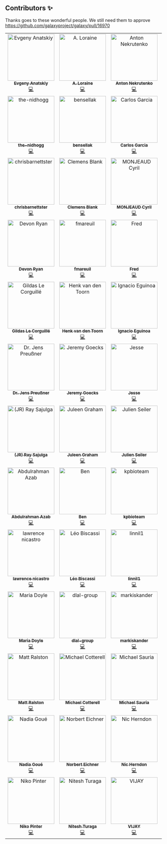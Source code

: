 
## Contributors ✨

Thanks goes to these wonderful people. We still need them to approve https://github.com/galaxyproject/galaxy/pull/16970

<!-- ALL-CONTRIBUTORS-LIST:START - Do not remove or modify this section -->
<!-- prettier-ignore-start -->
<!-- markdownlint-disable -->
<table>
  <tbody>
    <tr>
      <td align="center" valign="top" width="20%"><a href="https://github.com/anatskiy"><img src="https://avatars.githubusercontent.com/u/7281783?v=4?s=150" width="150px;" alt="Evgeny Anatskiy"/><br /><sub><b>Evgeny Anatskiy</b></sub></a><br /><a href="https://github.com/galaxyproject/galaxy/commits?author=anatskiy" title="Code">💻</a></td>
      <td align="center" valign="top" width="20%"><a href="https://lorainelab.org/"><img src="https://avatars.githubusercontent.com/u/1826634?v=4?s=150" width="150px;" alt="A. Loraine"/><br /><sub><b>A. Loraine</b></sub></a><br /><a href="https://github.com/galaxyproject/galaxy/commits?author=aloraine" title="Code">💻</a></td>
      <td align="center" valign="top" width="20%"><a href="http://nekrut.bx.psu.edu/"><img src="https://avatars.githubusercontent.com/u/4291636?v=4?s=150" width="150px;" alt="Anton Nekrutenko"/><br /><sub><b>Anton Nekrutenko</b></sub></a><br /><a href="https://github.com/galaxyproject/galaxy/commits?author=nekrut" title="Code">💻</a></td>
      <td align="center" valign="top" width="20%"><a href="https://github.com/ashvark"><img src="https://avatars.githubusercontent.com/u/7712157?v=4?s=150" width="150px;" alt="Ashok Varadharajan"/><br /><sub><b>Ashok Varadharajan</b></sub></a><br /><a href="https://github.com/galaxyproject/galaxy/commits?author=ashvark" title="Code">💻</a></td>
      <td align="center" valign="top" width="20%"><a href="https://github.com/arbernard"><img src="https://avatars.githubusercontent.com/u/25177525?v=4?s=150" width="150px;" alt="Aurélien Bernard"/><br /><sub><b>Aurélien Bernard</b></sub></a><br /><a href="https://github.com/galaxyproject/galaxy/commits?author=arbernard" title="Code">💻</a></td>
    </tr>
    <tr>
      <td align="center" valign="top" width="20%"><a href="https://github.com/the-nidhogg"><img src="https://avatars.githubusercontent.com/u/5999304?v=4?s=150" width="150px;" alt="the-nidhogg"/><br /><sub><b>the-nidhogg</b></sub></a><br /><a href="https://github.com/galaxyproject/galaxy/commits?author=the-nidhogg" title="Code">💻</a></td>
      <td align="center" valign="top" width="20%"><a href="https://github.com/bensellak"><img src="https://avatars.githubusercontent.com/u/29343436?v=4?s=150" width="150px;" alt="bensellak"/><br /><sub><b>bensellak</b></sub></a><br /><a href="https://github.com/galaxyproject/galaxy/commits?author=bensellak" title="Code">💻</a></td>
      <td align="center" valign="top" width="20%"><a href="https://github.com/cginmn"><img src="https://avatars.githubusercontent.com/u/11492389?v=4?s=150" width="150px;" alt="Carlos Garcia"/><br /><sub><b>Carlos Garcia</b></sub></a><br /><a href="https://github.com/galaxyproject/galaxy/commits?author=cginmn" title="Code">💻</a></td>
      <td align="center" valign="top" width="20%"><a href="https://github.com/charesredhat"><img src="https://avatars.githubusercontent.com/u/14168349?v=4?s=150" width="150px;" alt="Charles Strittmatter"/><br /><sub><b>Charles Strittmatter</b></sub></a><br /><a href="https://github.com/galaxyproject/galaxy/commits?author=charesredhat" title="Code">💻</a></td>
      <td align="center" valign="top" width="20%"><a href="https://github.com/carmstrong1gw"><img src="https://avatars.githubusercontent.com/u/63473608?v=4?s=150" width="150px;" alt="Chris Armstrong"/><br /><sub><b>Chris Armstrong</b></sub></a><br /><a href="https://github.com/galaxyproject/galaxy/commits?author=carmstrong1gw" title="Code">💻</a></td>
    </tr>
    <tr>
      <td align="center" valign="top" width="20%"><a href="https://github.com/chrisbarnettster"><img src="https://avatars.githubusercontent.com/u/4262750?v=4?s=150" width="150px;" alt="chrisbarnettster"/><br /><sub><b>chrisbarnettster</b></sub></a><br /><a href="https://github.com/galaxyproject/galaxy/commits?author=chrisbarnettster" title="Code">💻</a></td>
      <td align="center" valign="top" width="20%"><a href="https://github.com/blankclemens"><img src="https://avatars.githubusercontent.com/u/12255194?v=4?s=150" width="150px;" alt="Clemens Blank"/><br /><sub><b>Clemens Blank</b></sub></a><br /><a href="https://github.com/galaxyproject/galaxy/commits?author=blankclemens" title="Code">💻</a></td>
      <td align="center" valign="top" width="20%"><a href="https://github.com/cmonjeau"><img src="https://avatars.githubusercontent.com/u/1289992?v=4?s=150" width="150px;" alt="MONJEAUD Cyril"/><br /><sub><b>MONJEAUD Cyril</b></sub></a><br /><a href="https://github.com/galaxyproject/galaxy/commits?author=cmonjeau" title="Code">💻</a></td>
      <td align="center" valign="top" width="20%"><a href="https://github.com/crashGoBoom"><img src="https://avatars.githubusercontent.com/u/17323411?v=4?s=150" width="150px;" alt="Christopher Mundus"/><br /><sub><b>Christopher Mundus</b></sub></a><br /><a href="https://github.com/galaxyproject/galaxy/commits?author=crashGoBoom" title="Code">💻</a></td>
      <td align="center" valign="top" width="20%"><a href="https://github.com/Delphine-L"><img src="https://avatars.githubusercontent.com/u/11195061?v=4?s=150" width="150px;" alt="Delphine Lariviere"/><br /><sub><b>Delphine Lariviere</b></sub></a><br /><a href="https://github.com/galaxyproject/galaxy/commits?author=Delphine-L" title="Code">💻</a></td>
    </tr>
    <tr>
      <td align="center" valign="top" width="20%"><a href="https://github.com/dpryan79"><img src="https://avatars.githubusercontent.com/u/6399000?v=4?s=150" width="150px;" alt="Devon Ryan"/><br /><sub><b>Devon Ryan</b></sub></a><br /><a href="https://github.com/galaxyproject/galaxy/commits?author=dpryan79" title="Code">💻</a></td>
      <td align="center" valign="top" width="20%"><a href="https://github.com/fmareuil"><img src="https://avatars.githubusercontent.com/u/9269859?v=4?s=150" width="150px;" alt="fmareuil"/><br /><sub><b>fmareuil</b></sub></a><br /><a href="https://github.com/galaxyproject/galaxy/commits?author=fmareuil" title="Code">💻</a></td>
      <td align="center" valign="top" width="20%"><a href="https://github.com/FredericBGA"><img src="https://avatars.githubusercontent.com/u/18161378?v=4?s=150" width="150px;" alt="Fred"/><br /><sub><b>Fred</b></sub></a><br /><a href="https://github.com/galaxyproject/galaxy/commits?author=FredericBGA" title="Code">💻</a></td>
      <td align="center" valign="top" width="20%"><a href="https://github.com/frederikcoppens"><img src="https://avatars.githubusercontent.com/u/11292979?v=4?s=150" width="150px;" alt="Frederik Coppens"/><br /><sub><b>Frederik Coppens</b></sub></a><br /><a href="https://github.com/galaxyproject/galaxy/commits?author=frederikcoppens" title="Code">💻</a></td>
      <td align="center" valign="top" width="20%"><a href="https://www.arise-biodiversity.nl/"><img src="https://avatars.githubusercontent.com/u/1876144?v=4?s=150" width="150px;" alt="Freek de Bruijn"/><br /><sub><b>Freek de Bruijn</b></sub></a><br /><a href="https://github.com/galaxyproject/galaxy/commits?author=FreekDB" title="Code">💻</a></td>
    </tr>
    <tr>
      <td align="center" valign="top" width="20%"><a href="http://abims.sb-roscoff.fr/"><img src="https://avatars.githubusercontent.com/u/11072022?v=4?s=150" width="150px;" alt="Gildas Le Corguillé"/><br /><sub><b>Gildas Le Corguillé</b></sub></a><br /><a href="https://github.com/galaxyproject/galaxy/commits?author=lecorguille" title="Code">💻</a></td>
      <td align="center" valign="top" width="20%"><a href="https://github.com/vdtoorn"><img src="https://avatars.githubusercontent.com/u/320079?v=4?s=150" width="150px;" alt="Henk van den Toorn"/><br /><sub><b>Henk van den Toorn</b></sub></a><br /><a href="https://github.com/galaxyproject/galaxy/commits?author=vdtoorn" title="Code">💻</a></td>
      <td align="center" valign="top" width="20%"><a href="https://github.com/ieguinoa"><img src="https://avatars.githubusercontent.com/u/9387196?v=4?s=150" width="150px;" alt="Ignacio Eguinoa"/><br /><sub><b>Ignacio Eguinoa</b></sub></a><br /><a href="https://github.com/galaxyproject/galaxy/commits?author=ieguinoa" title="Code">💻</a></td>
      <td align="center" valign="top" width="20%"><a href="https://github.com/inkuzmin"><img src="https://avatars.githubusercontent.com/u/3417020?v=4?s=150" width="150px;" alt="Ivan Kuzmin"/><br /><sub><b>Ivan Kuzmin</b></sub></a><br /><a href="https://github.com/galaxyproject/galaxy/commits?author=inkuzmin" title="Code">💻</a></td>
      <td align="center" valign="top" width="20%"><a href="https://github.com/theboocock"><img src="https://avatars.githubusercontent.com/u/605678?v=4?s=150" width="150px;" alt="James Boocock"/><br /><sub><b>James Boocock</b></sub></a><br /><a href="https://github.com/galaxyproject/galaxy/commits?author=theboocock" title="Code">💻</a></td>
    </tr>
    <tr>
      <td align="center" valign="top" width="20%"><a href="https://github.com/jenzopr"><img src="https://avatars.githubusercontent.com/u/8362850?v=4?s=150" width="150px;" alt="Dr. Jens Preußner"/><br /><sub><b>Dr. Jens Preußner</b></sub></a><br /><a href="https://github.com/galaxyproject/galaxy/commits?author=jenzopr" title="Code">💻</a></td>
      <td align="center" valign="top" width="20%"><a href="https://goeckslab.org/"><img src="https://avatars.githubusercontent.com/u/882193?v=4?s=150" width="150px;" alt="Jeremy Goecks"/><br /><sub><b>Jeremy Goecks</b></sub></a><br /><a href="https://github.com/galaxyproject/galaxy/commits?author=jgoecks" title="Code">💻</a></td>
      <td align="center" valign="top" width="20%"><a href="https://github.com/jessevdam"><img src="https://avatars.githubusercontent.com/u/145437?v=4?s=150" width="150px;" alt="Jesse"/><br /><sub><b>Jesse</b></sub></a><br /><a href="https://github.com/galaxyproject/galaxy/commits?author=jessevdam" title="Code">💻</a></td>
      <td align="center" valign="top" width="20%"><a href="https://github.com/joachimjacob"><img src="https://avatars.githubusercontent.com/u/1138051?v=4?s=150" width="150px;" alt="joachimjacob"/><br /><sub><b>joachimjacob</b></sub></a><br /><a href="https://github.com/galaxyproject/galaxy/commits?author=joachimjacob" title="Code">💻</a></td>
      <td align="center" valign="top" width="20%"><a href="https://github.com/joachimwolff"><img src="https://avatars.githubusercontent.com/u/13435136?v=4?s=150" width="150px;" alt="Joachim Wolff"/><br /><sub><b>Joachim Wolff</b></sub></a><br /><a href="https://github.com/galaxyproject/galaxy/commits?author=joachimwolff" title="Code">💻</a></td>
    </tr>
    <tr>
      <td align="center" valign="top" width="20%"><a href="https://github.com/jraysajulga"><img src="https://avatars.githubusercontent.com/u/32586466?v=4?s=150" width="150px;" alt="(JR) Ray Sajulga "/><br /><sub><b>(JR) Ray Sajulga </b></sub></a><br /><a href="https://github.com/galaxyproject/galaxy/commits?author=jraysajulga" title="Code">💻</a></td>
      <td align="center" valign="top" width="20%"><a href="https://github.com/juleengraham"><img src="https://avatars.githubusercontent.com/u/15222749?v=4?s=150" width="150px;" alt="Juleen Graham"/><br /><sub><b>Juleen Graham</b></sub></a><br /><a href="https://github.com/galaxyproject/galaxy/commits?author=juleengraham" title="Code">💻</a></td>
      <td align="center" valign="top" width="20%"><a href="https://github.com/julozi"><img src="https://avatars.githubusercontent.com/u/350069?v=4?s=150" width="150px;" alt="Julien Seiler"/><br /><sub><b>Julien Seiler</b></sub></a><br /><a href="https://github.com/galaxyproject/galaxy/commits?author=julozi" title="Code">💻</a></td>
      <td align="center" valign="top" width="20%"><a href="https://github.com/junzwang"><img src="https://avatars.githubusercontent.com/u/16789060?v=4?s=150" width="150px;" alt="Junzhou"/><br /><sub><b>Junzhou</b></sub></a><br /><a href="https://github.com/galaxyproject/galaxy/commits?author=junzwang" title="Code">💻</a></td>
      <td align="center" valign="top" width="20%"><a href="https://github.com/scrathat"><img src="https://avatars.githubusercontent.com/u/7573072?v=4?s=150" width="150px;" alt="Sebastian Kapust"/><br /><sub><b>Sebastian Kapust</b></sub></a><br /><a href="https://github.com/galaxyproject/galaxy/commits?author=scrathat" title="Code">💻</a></td>
    </tr>
    <tr>
      <td align="center" valign="top" width="20%"><a href="https://www.usit.uio.no/english/about/organisation/rc/rss/staff/azab"><img src="https://avatars.githubusercontent.com/u/11062692?v=4?s=150" width="150px;" alt="Abdulrahman Azab"/><br /><sub><b>Abdulrahman Azab</b></sub></a><br /><a href="https://github.com/galaxyproject/galaxy/commits?author=abdulrahmanazab" title="Code">💻</a></td>
      <td align="center" valign="top" width="20%"><a href="https://github.com/BenjaminHCCarr"><img src="https://avatars.githubusercontent.com/u/8225968?v=4?s=150" width="150px;" alt="Ben"/><br /><sub><b>Ben</b></sub></a><br /><a href="https://github.com/galaxyproject/galaxy/commits?author=BenjaminHCCarr" title="Code">💻</a></td>
      <td align="center" valign="top" width="20%"><a href="https://github.com/kpbioteam"><img src="https://avatars.githubusercontent.com/u/36326793?v=4?s=150" width="150px;" alt="kpbioteam"/><br /><sub><b>kpbioteam</b></sub></a><br /><a href="https://github.com/galaxyproject/galaxy/commits?author=kpbioteam" title="Code">💻</a></td>
      <td align="center" valign="top" width="20%"><a href="https://github.com/katrinleinweber"><img src="https://avatars.githubusercontent.com/u/9948149?v=4?s=150" width="150px;" alt="Katrin Leinweber"/><br /><sub><b>Katrin Leinweber</b></sub></a><br /><a href="https://github.com/galaxyproject/galaxy/commits?author=katrinleinweber" title="Code">💻</a></td>
      <td align="center" valign="top" width="20%"><a href="https://github.com/kidanem"><img src="https://avatars.githubusercontent.com/u/11715191?v=4?s=150" width="150px;" alt="Kidane M. Tekle"/><br /><sub><b>Kidane M. Tekle</b></sub></a><br /><a href="https://github.com/galaxyproject/galaxy/commits?author=kidanem" title="Code">💻</a></td>
    </tr>
    <tr>
      <td align="center" valign="top" width="20%"><a href="https://github.com/lawrence14701-zz"><img src="https://avatars.githubusercontent.com/u/98620798?v=4?s=150" width="150px;" alt="lawrence nicastro"/><br /><sub><b>lawrence nicastro</b></sub></a><br /><a href="https://github.com/galaxyproject/galaxy/commits?author=lawrence1470" title="Code">💻</a></td>
      <td align="center" valign="top" width="20%"><a href="https://github.com/leobiscassi"><img src="https://avatars.githubusercontent.com/u/1977418?v=4?s=150" width="150px;" alt="Léo Biscassi"/><br /><sub><b>Léo Biscassi</b></sub></a><br /><a href="https://github.com/galaxyproject/galaxy/commits?author=leobiscassi" title="Code">💻</a></td>
      <td align="center" valign="top" width="20%"><a href="https://linnil1.tw/"><img src="https://avatars.githubusercontent.com/u/14067508?v=4?s=150" width="150px;" alt="linnil1"/><br /><sub><b>linnil1</b></sub></a><br /><a href="https://github.com/galaxyproject/galaxy/commits?author=linnil1" title="Code">💻</a></td>
      <td align="center" valign="top" width="20%"><a href="https://twitter.com/manabuishiirb"><img src="https://avatars.githubusercontent.com/u/7508005?v=4?s=150" width="150px;" alt="Manabu ISHII"/><br /><sub><b>Manabu ISHII</b></sub></a><br /><a href="https://github.com/galaxyproject/galaxy/commits?author=manabuishii" title="Code">💻</a></td>
      <td align="center" valign="top" width="20%"><a href="https://marek.vavrusa.com/"><img src="https://avatars.githubusercontent.com/u/139311?v=4?s=150" width="150px;" alt="Marek Vavruša"/><br /><sub><b>Marek Vavruša</b></sub></a><br /><a href="https://github.com/galaxyproject/galaxy/commits?author=vavrusa" title="Code">💻</a></td>
    </tr>
    <tr>
      <td align="center" valign="top" width="20%"><a href="https://github.com/mblue9"><img src="https://avatars.githubusercontent.com/u/5591821?v=4?s=150" width="150px;" alt="Maria Doyle"/><br /><sub><b>Maria Doyle</b></sub></a><br /><a href="https://github.com/galaxyproject/galaxy/commits?author=mblue9" title="Code">💻</a></td>
      <td align="center" valign="top" width="20%"><a href="https://github.com/dlal-group"><img src="https://avatars.githubusercontent.com/u/26526288?v=4?s=150" width="150px;" alt="dlal-group"/><br /><sub><b>dlal-group</b></sub></a><br /><a href="https://github.com/galaxyproject/galaxy/commits?author=dlal-group" title="Code">💻</a></td>
      <td align="center" valign="top" width="20%"><a href="https://github.com/markiskander"><img src="https://avatars.githubusercontent.com/u/14098761?v=4?s=150" width="150px;" alt="markiskander"/><br /><sub><b>markiskander</b></sub></a><br /><a href="https://github.com/galaxyproject/galaxy/commits?author=markiskander" title="Code">💻</a></td>
      <td align="center" valign="top" width="20%"><a href="https://github.com/martijnvermaattest"><img src="https://avatars.githubusercontent.com/u/17727768?v=4?s=150" width="150px;" alt="martijnvermaattest"/><br /><sub><b>martijnvermaattest</b></sub></a><br /><a href="https://github.com/galaxyproject/galaxy/commits?author=martijnvermaattest" title="Code">💻</a></td>
      <td align="center" valign="top" width="20%"><a href="https://github.com/Mataivic"><img src="https://avatars.githubusercontent.com/u/23168771?v=4?s=150" width="150px;" alt="Mataivic"/><br /><sub><b>Mataivic</b></sub></a><br /><a href="https://github.com/galaxyproject/galaxy/commits?author=Mataivic" title="Code">💻</a></td>
    </tr>
    <tr>
      <td align="center" valign="top" width="20%"><a href="http://matthewralston.github.io/"><img src="https://avatars.githubusercontent.com/u/4308024?v=4?s=150" width="150px;" alt="Matt Ralston"/><br /><sub><b>Matt Ralston</b></sub></a><br /><a href="https://github.com/galaxyproject/galaxy/commits?author=MatthewRalston" title="Code">💻</a></td>
      <td align="center" valign="top" width="20%"><a href="http://michaelcotterell.com/"><img src="https://avatars.githubusercontent.com/u/49024?v=4?s=150" width="150px;" alt="Michael Cotterell"/><br /><sub><b>Michael Cotterell</b></sub></a><br /><a href="https://github.com/galaxyproject/galaxy/commits?author=mepcotterell" title="Code">💻</a></td>
      <td align="center" valign="top" width="20%"><a href="https://github.com/msauria"><img src="https://avatars.githubusercontent.com/u/5439885?v=4?s=150" width="150px;" alt="Michael Sauria"/><br /><sub><b>Michael Sauria</b></sub></a><br /><a href="https://github.com/galaxyproject/galaxy/commits?author=msauria" title="Code">💻</a></td>
      <td align="center" valign="top" width="20%"><a href="https://github.com/miloaec"><img src="https://avatars.githubusercontent.com/u/17707793?v=4?s=150" width="150px;" alt="miloaec"/><br /><sub><b>miloaec</b></sub></a><br /><a href="https://github.com/galaxyproject/galaxy/commits?author=miloaec" title="Code">💻</a></td>
      <td align="center" valign="top" width="20%"><a href="http://www.ibiom.cnr.it/"><img src="https://avatars.githubusercontent.com/u/16704987?v=4?s=150" width="150px;" alt="Marco Tangaro"/><br /><sub><b>Marco Tangaro</b></sub></a><br /><a href="https://github.com/galaxyproject/galaxy/commits?author=mtangaro" title="Code">💻</a></td>
    </tr>
    <tr>
      <td align="center" valign="top" width="20%"><a href="https://github.com/nagoue"><img src="https://avatars.githubusercontent.com/u/9028638?v=4?s=150" width="150px;" alt="Nadia Goué"/><br /><sub><b>Nadia Goué</b></sub></a><br /><a href="https://github.com/galaxyproject/galaxy/commits?author=nagoue" title="Code">💻</a></td>
      <td align="center" valign="top" width="20%"><a href="https://github.com/NCEichner"><img src="https://avatars.githubusercontent.com/u/31483851?v=4?s=150" width="150px;" alt="Norbert Eichner"/><br /><sub><b>Norbert Eichner</b></sub></a><br /><a href="https://github.com/galaxyproject/galaxy/commits?author=NCEichner" title="Code">💻</a></td>
      <td align="center" valign="top" width="20%"><a href="https://myweb.ecu.edu/herndonn19/"><img src="https://avatars.githubusercontent.com/u/4636279?v=4?s=150" width="150px;" alt="Nic Herndon"/><br /><sub><b>Nic Herndon</b></sub></a><br /><a href="https://github.com/galaxyproject/galaxy/commits?author=NicHerndon" title="Code">💻</a></td>
      <td align="center" valign="top" width="20%"><a href="https://nick.semenkovich.com/"><img src="https://avatars.githubusercontent.com/u/167135?v=4?s=150" width="150px;" alt="Nick Semenkovich"/><br /><sub><b>Nick Semenkovich</b></sub></a><br /><a href="https://github.com/galaxyproject/galaxy/commits?author=semenko" title="Code">💻</a></td>
      <td align="center" valign="top" width="20%"><a href="https://nstoler.com/"><img src="https://avatars.githubusercontent.com/u/645773?v=4?s=150" width="150px;" alt="Nick Stoler"/><br /><sub><b>Nick Stoler</b></sub></a><br /><a href="https://github.com/galaxyproject/galaxy/commits?author=NickSto" title="Code">💻</a></td>
    </tr>
    <tr>
      <td align="center" valign="top" width="20%"><a href="https://github.com/npinter"><img src="https://avatars.githubusercontent.com/u/34959927?v=4?s=150" width="150px;" alt="Niko Pinter"/><br /><sub><b>Niko Pinter</b></sub></a><br /><a href="https://github.com/galaxyproject/galaxy/commits?author=npinter" title="Code">💻</a></td>
      <td align="center" valign="top" width="20%"><a href="https://github.com/nturaga"><img src="https://avatars.githubusercontent.com/u/2746443?v=4?s=150" width="150px;" alt="Nitesh Turaga"/><br /><sub><b>Nitesh Turaga</b></sub></a><br /><a href="https://github.com/galaxyproject/galaxy/commits?author=nturaga" title="Code">💻</a></td>
      <td align="center" valign="top" width="20%"><a href="https://github.com/nvk747"><img src="https://avatars.githubusercontent.com/u/39386288?v=4?s=150" width="150px;" alt="VIJAY"/><br /><sub><b>VIJAY</b></sub></a><br /><a href="https://github.com/galaxyproject/galaxy/commits?author=nvk747" title="Code">💻</a></td>
    </tr>
  </tbody>
</table>

<!-- markdownlint-restore -->
<!-- prettier-ignore-end -->

<!-- ALL-CONTRIBUTORS-LIST:END -->
